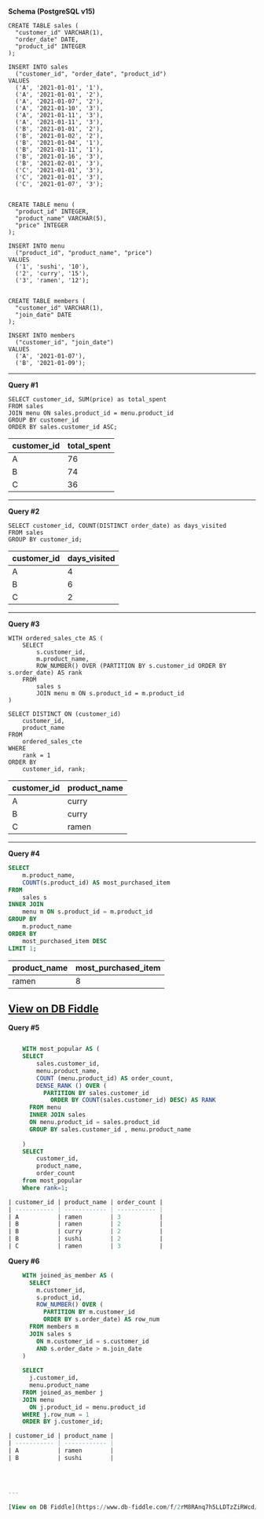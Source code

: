 **Schema (PostgreSQL v15)**

    CREATE TABLE sales (
      "customer_id" VARCHAR(1),
      "order_date" DATE,
      "product_id" INTEGER
    );
    
    INSERT INTO sales
      ("customer_id", "order_date", "product_id")
    VALUES
      ('A', '2021-01-01', '1'),
      ('A', '2021-01-01', '2'),
      ('A', '2021-01-07', '2'),
      ('A', '2021-01-10', '3'),
      ('A', '2021-01-11', '3'),
      ('A', '2021-01-11', '3'),
      ('B', '2021-01-01', '2'),
      ('B', '2021-01-02', '2'),
      ('B', '2021-01-04', '1'),
      ('B', '2021-01-11', '1'),
      ('B', '2021-01-16', '3'),
      ('B', '2021-02-01', '3'),
      ('C', '2021-01-01', '3'),
      ('C', '2021-01-01', '3'),
      ('C', '2021-01-07', '3');
     
    
    CREATE TABLE menu (
      "product_id" INTEGER,
      "product_name" VARCHAR(5),
      "price" INTEGER
    );
    
    INSERT INTO menu
      ("product_id", "product_name", "price")
    VALUES
      ('1', 'sushi', '10'),
      ('2', 'curry', '15'),
      ('3', 'ramen', '12');
      
    
    CREATE TABLE members (
      "customer_id" VARCHAR(1),
      "join_date" DATE
    );
    
    INSERT INTO members
      ("customer_id", "join_date")
    VALUES
      ('A', '2021-01-07'),
      ('B', '2021-01-09');

---

**Query #1**

    SELECT customer_id, SUM(price) as total_spent
    FROM sales
    JOIN menu ON sales.product_id = menu.product_id
    GROUP BY customer_id
    ORDER BY sales.customer_id ASC;

| customer_id | total_spent |
| ----------- | ----------- |
| A           | 76          |
| B           | 74          |
| C           | 36          |

---
**Query #2**

    SELECT customer_id, COUNT(DISTINCT order_date) as days_visited
    FROM sales
    GROUP BY customer_id;

| customer_id | days_visited |
| ----------- | ------------ |
| A           | 4            |
| B           | 6            |
| C           | 2            |

---
**Query #3**

    WITH ordered_sales_cte AS (
        SELECT
            s.customer_id,
            m.product_name,
            ROW_NUMBER() OVER (PARTITION BY s.customer_id ORDER BY s.order_date) AS rank
        FROM
            sales s
            JOIN menu m ON s.product_id = m.product_id
    )
    
    SELECT DISTINCT ON (customer_id)
        customer_id,
        product_name
    FROM
        ordered_sales_cte
    WHERE
        rank = 1
    ORDER BY
        customer_id, rank;

| customer_id | product_name |
| ----------- | ------------ |
| A           | curry        |
| B           | curry        |
| C           | ramen        |

---
**Query #4**
```sql
SELECT 
    m.product_name, 
    COUNT(s.product_id) AS most_purchased_item 
FROM 
    sales s 
INNER JOIN 
    menu m ON s.product_id = m.product_id 
GROUP BY 
    m.product_name 
ORDER BY 
    most_purchased_item DESC 
LIMIT 1;
```
| product_name | most_purchased_item |
|--------------|---------------------|
| ramen        | 8                   |

[View on DB Fiddle](https://www.db-fiddle.com/f/2rM8RAnq7h5LLDTzZiRWcd/7240)
---
**Query #5**
```sql

    WITH most_popular AS (
    SELECT 
    	sales.customer_id,
    	menu.product_name,
    	COUNT (menu.product_id) AS order_count,
      	DENSE_RANK () OVER (
          PARTITION BY sales.customer_id
        	ORDER BY COUNT(sales.customer_id) DESC) AS RANK
      FROM menu
      INNER JOIN sales 
      ON menu.product_id = sales.product_id
      GROUP BY sales.customer_id , menu.product_name
      
    )
    SELECT 
    	customer_id,
        product_name,
        order_count
    from most_popular
    Where rank=1;

| customer_id | product_name | order_count |
| ----------- | ------------ | ----------- |
| A           | ramen        | 3           |
| B           | ramen        | 2           |
| B           | curry        | 2           |
| B           | sushi        | 2           |
| C           | ramen        | 3           |

```
**Query #6**
```sql
    WITH joined_as_member AS (
      SELECT
        m.customer_id, 
        s.product_id,
        ROW_NUMBER() OVER (
          PARTITION BY m.customer_id
          ORDER BY s.order_date) AS row_num
      FROM members m
      JOIN sales s
        ON m.customer_id = s.customer_id
        AND s.order_date > m.join_date
    )
    
    SELECT 
      j.customer_id, 
      menu.product_name 
    FROM joined_as_member j
    JOIN menu 
      ON j.product_id = menu.product_id
    WHERE j.row_num = 1
    ORDER BY j.customer_id;

| customer_id | product_name |
| ----------- | ------------ |
| A           | ramen        |
| B           | sushi        |




---

[View on DB Fiddle](https://www.db-fiddle.com/f/2rM8RAnq7h5LLDTzZiRWcd/138)
